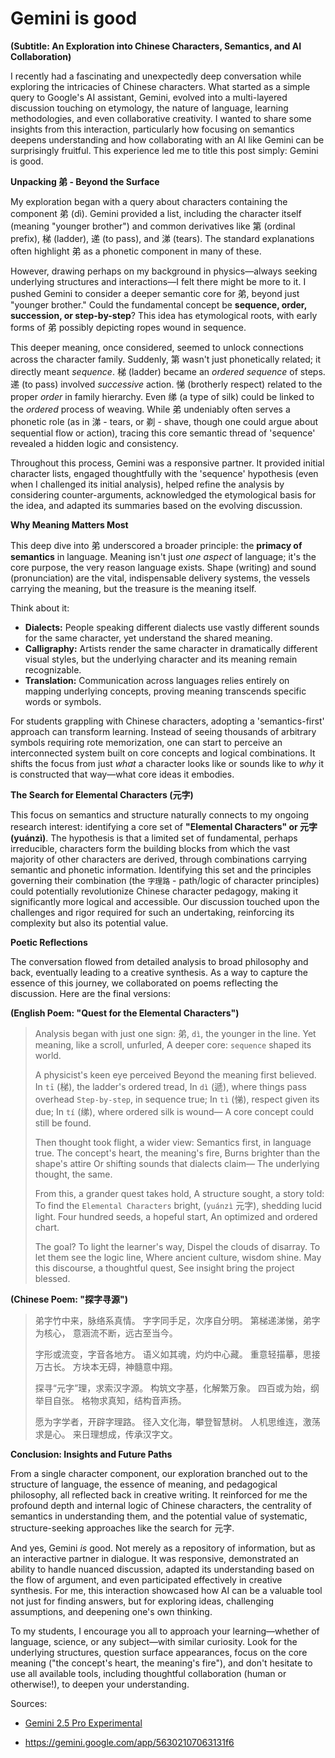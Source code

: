 # Gemini is good


**(Subtitle: An Exploration into Chinese Characters, Semantics, and AI Collaboration)**

I recently had a fascinating and unexpectedly deep conversation while exploring the intricacies of Chinese characters. What started as a simple query to Google's AI assistant, Gemini, evolved into a multi-layered discussion touching on etymology, the nature of language, learning methodologies, and even collaborative creativity. I wanted to share some insights from this interaction, particularly how focusing on semantics deepens understanding and how collaborating with an AI like Gemini can be surprisingly fruitful. This experience led me to title this post simply: Gemini is good.

**Unpacking 弟 - Beyond the Surface**

My exploration began with a query about characters containing the component 弟 (dì). Gemini provided a list, including the character itself (meaning "younger brother") and common derivatives like 第 (ordinal prefix), 梯 (ladder), 递 (to pass), and 涕 (tears). The standard explanations often highlight 弟 as a phonetic component in many of these.

However, drawing perhaps on my background in physics—always seeking underlying structures and interactions—I felt there might be more to it. I pushed Gemini to consider a deeper semantic core for 弟, beyond just "younger brother." Could the fundamental concept be **sequence, order, succession, or step-by-step**? This idea has etymological roots, with early forms of 弟 possibly depicting ropes wound in sequence.

This deeper meaning, once considered, seemed to unlock connections across the character family. Suddenly, 第 wasn't just phonetically related; it directly meant *sequence*. 梯 (ladder) became an *ordered sequence* of steps. 递 (to pass) involved *successive* action. 悌 (brotherly respect) related to the proper *order* in family hierarchy. Even 绨 (a type of silk) could be linked to the *ordered* process of weaving. While 弟 undeniably often serves a phonetic role (as in 涕 - tears, or 剃 - shave, though one could argue about sequential flow or action), tracing this core semantic thread of 'sequence' revealed a hidden logic and consistency.

Throughout this process, Gemini was a responsive partner. It provided initial character lists, engaged thoughtfully with the 'sequence' hypothesis (even when I challenged its initial analysis), helped refine the analysis by considering counter-arguments, acknowledged the etymological basis for the idea, and adapted its summaries based on the evolving discussion.

**Why Meaning Matters Most**

This deep dive into 弟 underscored a broader principle: the **primacy of semantics** in language. Meaning isn't just *one aspect* of language; it's the core purpose, the very reason language exists. Shape (writing) and sound (pronunciation) are the vital, indispensable delivery systems, the vessels carrying the meaning, but the treasure is the meaning itself.

Think about it:
* **Dialects:** People speaking different dialects use vastly different sounds for the same character, yet understand the shared meaning.
* **Calligraphy:** Artists render the same character in dramatically different visual styles, but the underlying character and its meaning remain recognizable.
* **Translation:** Communication across languages relies entirely on mapping underlying concepts, proving meaning transcends specific words or symbols.

For students grappling with Chinese characters, adopting a 'semantics-first' approach can transform learning. Instead of seeing thousands of arbitrary symbols requiring rote memorization, one can start to perceive an interconnected system built on core concepts and logical combinations. It shifts the focus from just *what* a character looks like or sounds like to *why* it is constructed that way—what core ideas it embodies.

**The Search for Elemental Characters (元字)**

This focus on semantics and structure naturally connects to my ongoing research interest: identifying a core set of **"Elemental Characters" or 元字 (yuánzì)**. The hypothesis is that a limited set of fundamental, perhaps irreducible, characters form the building blocks from which the vast majority of other characters are derived, through combinations carrying semantic and phonetic information. Identifying this set and the principles governing their combination (the `字理路` - path/logic of character principles) could potentially revolutionize Chinese character pedagogy, making it significantly more logical and accessible. Our discussion touched upon the challenges and rigor required for such an undertaking, reinforcing its complexity but also its potential value.

**Poetic Reflections**

The conversation flowed from detailed analysis to broad philosophy and back, eventually leading to a creative synthesis. As a way to capture the essence of this journey, we collaborated on poems reflecting the discussion. Here are the final versions:

**(English Poem: "Quest for the Elemental Characters")**

> Analysis began with just one sign:
> 弟, `dì`, the younger in the line.
> Yet meaning, like a scroll, unfurled,
> A deeper core: `sequence` shaped its world.
>
> A physicist's keen eye perceived
> Beyond the meaning first believed.
> In `tī` (梯), the ladder's ordered tread,
> In `dì` (遞), where things pass overhead
> `Step-by-step`, in sequence true;
> In `tì` (悌), respect given its due;
> In `tí` (绨), where ordered silk is wound—
> A core concept could still be found.
>
> Then thought took flight, a wider view:
> Semantics first, in language true.
> The concept's heart, the meaning's fire,
> Burns brighter than the shape's attire
> Or shifting sounds that dialects claim—
> The underlying thought, the same.
>
> From this, a grander quest takes hold,
> A structure sought, a story told:
> To find the `Elemental Characters` bright,
> (`yuánzì` 元字), shedding lucid light.
> Four hundred seeds, a hopeful start,
> An optimized and ordered chart.
>
> The goal? To light the learner's way,
> Dispel the clouds of disarray.
> To let them see the logic line,
> Where ancient culture, wisdom shine.
> May this discourse, a thoughtful quest,
> See insight bring the project blessed.

**(Chinese Poem: "探字寻源")**

> 弟字竹中来，脉络系真情。
> 字字同手足，次序自分明。
> 第梯递涕悌，弟字为核心，
> 意涵流不断，远古至当今。
>
> 字形或流变，字音各地方。
> 语义如其魂，灼灼中心藏。
> 重意轻描摹，思接万古长。
> 方块本无碍，神髓意中翔。
>
> 探寻“元字”理，求索汉字源。
> 构筑文字基，化解繁万象。
> 四百或为始，纲举目自张。
> 格物求真知，结构音声扬。
>
> 愿为字学者，开辟字理路。
> 径入文化海，攀登智慧树。
> 人机思维连，激荡求是心。
> 来日理想成，传承汉字文。

**Conclusion: Insights and Future Paths**

From a single character component, our exploration branched out to the structure of language, the essence of meaning, and pedagogical philosophy, all reflected back in creative writing. It reinforced for me the profound depth and internal logic of Chinese characters, the centrality of semantics in understanding them, and the potential value of systematic, structure-seeking approaches like the search for 元字.

And yes, Gemini *is* good. Not merely as a repository of information, but as an interactive partner in dialogue. It was responsive, demonstrated an ability to handle nuanced discussion, adapted its understanding based on the flow of argument, and even participated effectively in creative synthesis. For me, this interaction showcased how AI can be a valuable tool not just for finding answers, but for exploring ideas, challenging assumptions, and deepening one's own thinking.

To my students, I encourage you all to approach your learning—whether of language, science, or any subject—with similar curiosity. Look for the underlying structures, question surface appearances, focus on the core meaning ("the concept's heart, the meaning's fire"), and don't hesitate to use all available tools, including thoughtful collaboration (human or otherwise!), to deepen your understanding.



Sources:

- [Gemini 2.5 Pro Experimental](https://gemini.google.com/)

- https://gemini.google.com/app/56302107063131f6